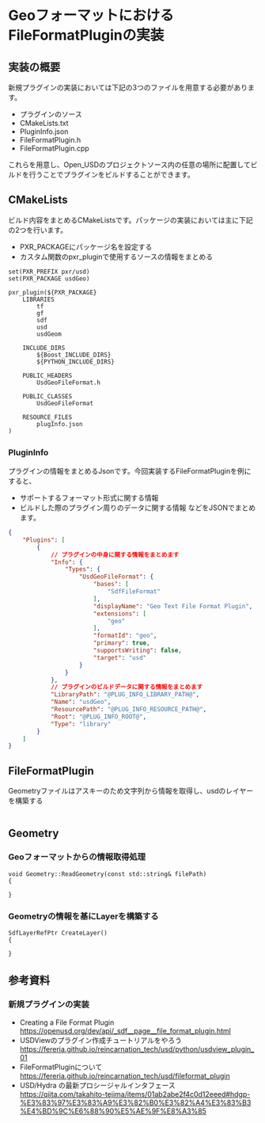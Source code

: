 # GeoフォーマットにおけるFileFormatPluginの実装

## 実装の概要
新規プラグインの実装においては下記の3つのファイルを用意する必要があります。
* プラグインのソース  
* CMakeLists.txt  
* PluginInfo.json  
* FileFormatPlugin.h
* FileFormatPlugin.cpp

これらを用意し、Open_USDのプロジェクトソース内の任意の場所に配置してビルドを行うことでプラグインをビルドすることができます。

## CMakeLists
ビルド内容をまとめるCMakeListsです。パッケージの実装においては主に下記の2つを行います。
* PXR_PACKAGEにパッケージ名を設定する
* カスタム関数のpxr_pluginで使用するソースの情報をまとめる

``` CMakeLists
set(PXR_PREFIX pxr/usd)
set(PXR_PACKAGE usdGeo)

pxr_plugin(${PXR_PACKAGE}
    LIBRARIES
        tf
        gf
        sdf
        usd
        usdGeom

    INCLUDE_DIRS
        ${Boost_INCLUDE_DIRS}
        ${PYTHON_INCLUDE_DIRS}

    PUBLIC_HEADERS
        UsdGeoFileFormat.h

    PUBLIC_CLASSES
        UsdGeoFileFormat

    RESOURCE_FILES
        plugInfo.json
)
```

### PluginInfo　　
プラグインの情報をまとめるJsonです。今回実装するFileFormatPluginを例にすると、  
* サポートするフォーマット形式に関する情報
* ビルドした際のプラグイン周りのデータに関する情報
などをJSONでまとめます。

``` PluginInfo.json
{
    "Plugins": [
        {
            // プラグインの中身に関する情報をまとめます
            "Info": {
                "Types": {
                    "UsdGeoFileFormat": {
                        "bases": [
                            "SdfFileFormat"
                        ],
                        "displayName": "Geo Text File Format Plugin",
                        "extensions": [
                            "geo"
                        ],
                        "formatId": "geo",
                        "primary": true,
                        "supportsWriting": false,
                        "target": "usd"
                    }
                }
            },
            // プラグインのビルドデータに関する情報をまとめます
            "LibraryPath": "@PLUG_INFO_LIBRARY_PATH@",
            "Name": "usdGeo",
            "ResourcePath": "@PLUG_INFO_RESOURCE_PATH@",
            "Root": "@PLUG_INFO_ROOT@",
            "Type": "library"
        }
    ]
}
```

## FileFormatPlugin
Geometryファイルはアスキーのため文字列から情報を取得し、usdのレイヤーを構築する
``` 

```

## Geometry

### Geoフォーマットからの情報取得処理
``` ReadGeometry
void Geometry::ReadGeometry(const std::string& filePath)
{
 
}
```

### Geometryの情報を基にLayerを構築する
``` CreateLayer
SdfLayerRefPtr CreateLayer()
{
    
}
```

## 参考資料
### 新規プラグインの実装
* Creating a File Format Plugin  
https://openusd.org/dev/api/_sdf__page__file_format_plugin.html
* USDViewのプラグイン作成チュートリアルをやろう  
https://fereria.github.io/reincarnation_tech/usd/python/usdview_plugin_01
* FileFormatPluginについて  
https://fereria.github.io/reincarnation_tech/usd/fileformat_plugin
* USD/Hydra の最新プロシージャルインタフェース  
https://qiita.com/takahito-tejima/items/01ab2abe2f4c0d12eeed#hdgp-%E3%83%97%E3%83%A9%E3%82%B0%E3%82%A4%E3%83%B3%E4%BD%9C%E6%88%90%E5%AE%9F%E8%A3%85